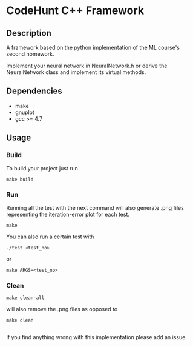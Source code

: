 # CodeHunt C++ Framework

## Description

A framework based on the python implementation of the ML course's second
homework.

Implement your neural network in NeuralNetwork.h or derive the
NeuralNetwork class and implement its virtual methods.

## Dependencies

* make
* gnuplot
* gcc >= 4.7

## Usage

### Build

To build your project just run
```
make build
```

### Run

Running all the test with the next command
will also generate .png files representing the iteration-error plot for
each test.
```
make
```

You can also run a certain test with
```
./test <test_no>
```
or
```
make ARGS=<test_no>
```

### Clean

```
make clean-all
```
will also remove the .png files as opposed to
```
make clean
```

##

If you find anything wrong with this implementation please add an issue.
